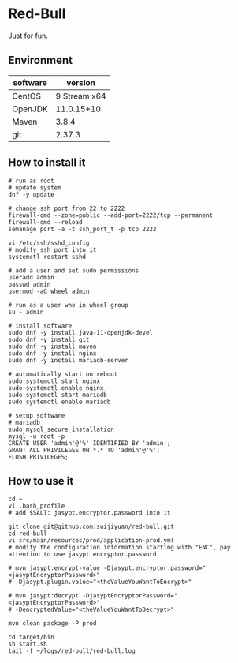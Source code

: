 # Red-Bull

Just for fun.

## Environment

| software | version      |
|----------|--------------|
| CentOS   | 9 Stream x64 |
| OpenJDK  | 11.0.15+10   |
| Maven    | 3.8.4        |
| git      | 2.37.3       |

## How to install it

```shell
# run as root
# update system
dnf -y update

# change ssh port from 22 to 2222
firewall-cmd --zone=public --add-port=2222/tcp --permanent
firewall-cmd --reload
semanage port -a -t ssh_port_t -p tcp 2222

vi /etc/ssh/sshd_config
# modify ssh port into it
systemctl restart sshd

# add a user and set sudo permissions
useradd admin
passwd admin
usermod -aG wheel admin

# run as a user who in wheel group
su - admin

# install software
sudo dnf -y install java-11-openjdk-devel
sudo dnf -y install git
sudo dnf -y install maven
sudo dnf -y install nginx
sudo dnf -y install mariadb-server

# automatically start on reboot
sudo systemctl start nginx
sudo systemctl enable nginx
sudo systemctl start mariadb
sudo systemctl enable mariadb

# setup software
# mariadb
sudo mysql_secure_installation
mysql -u root -p
CREATE USER 'admin'@'%' IDENTIFIED BY 'admin';
GRANT ALL PRIVILEGES ON *.* TO 'admin'@'%';
FLUSH PRIVILEGES;
```

## How to use it

```shell
cd ~
vi .bash_profile
# add $SALT: jasypt.encryptor.password into it

git clone git@github.com:suijiyuan/red-bull.git
cd red-bull
vi src/main/resources/prod/application-prod.yml
# modify the configuration information starting with "ENC", pay attention to use jasypt.encryptor.password

# mvn jasypt:encrypt-value -Djasypt.encryptor.password="<jasyptEncryptorPassword>" 
# -Djasypt.plugin.value="<theValueYouWantToEncrypt>"

# mvn jasypt:decrypt -DjasyptEncryptorPassword="<jasyptEncryptorPassword>" 
# -DencryptedValue="<theValueYouWantToDecrypt>"

mvn clean package -P prod

cd target/bin
sh start.sh
tail -f ~/logs/red-bull/red-bull.log
```